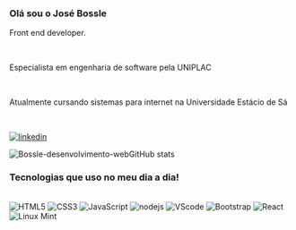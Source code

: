 ### Olá sou o José Bossle
<p>Front end developer.</p><br/>
<p>Especialista em engenharia de software pela UNIPLAC</p><br/>
<p>Atualmente cursando sistemas para internet na Universidade Estácio de Sá</p><br/>

[![linkedin](https://img.shields.io/badge/LinkedIn-0077B5?style=for-the-badge&logo=linkedin&logoColor=white)](https://www.linkedin.com/in/jos%C3%A9-bossle-9bb19a237/style:target="_blank"/ )



![Bossle-desenvolvimento-webGitHub stats](https://github-readme-stats.vercel.app/api?username=Bossle-desenvolvimento-web&show_icons=true&theme=dracula)


### Tecnologias que uso no meu dia a dia!
<div style="display: inline_block"><br/>
<img  alt="HTML5" src="https://img.shields.io/badge/HTML5-E34F26?style=for-the-badge&logo=html5&logoColor=white">
<img alt="CSS3" src="https://img.shields.io/badge/CSS3-1572B6?style=for-the-badge&logo=css3&logoColor=white">
<img alt="JavaScript" src="https://img.shields.io/badge/JavaScript-323330?style=for-the-badge&logo=javascript&logoColor=F7DF1E">
<img alt="nodejs" src="https://img.shields.io/badge/Node.js-43853D?style=for-the-badge&logo=node.js&logoColor=white">
<img alt="VScode" src="https://img.shields.io/badge/Made%20for-VSCode-1f425f.svg">
<img alt="Bootstrap" src="https://img.shields.io/badge/Bootstrap-563D7C?style=for-the-badge&logo=bootstrap&logoColor=white">
<img alt="React" src="https://img.shields.io/badge/React-20232A?style=for-the-badge&logo=react&logoColor=61DAFB"> 
<img alt="Linux Mint" src="https://img.shields.io/badge/Linux_Mint-87CF3E?style=for-the-badge&logo=linux-mint&logoColor=white">


</div>

  </div>

